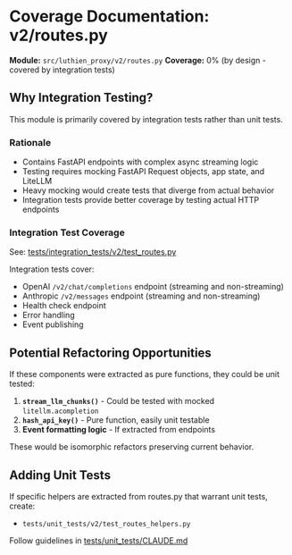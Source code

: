 # Coverage Documentation: v2/routes.py

**Module:** `src/luthien_proxy/v2/routes.py`
**Coverage:** 0% (by design - covered by integration tests)

## Why Integration Testing?

This module is primarily covered by integration tests rather than unit tests.

### Rationale

- Contains FastAPI endpoints with complex async streaming logic
- Testing requires mocking FastAPI Request objects, app state, and LiteLLM
- Heavy mocking would create tests that diverge from actual behavior
- Integration tests provide better coverage by testing actual HTTP endpoints

### Integration Test Coverage

See: [tests/integration_tests/v2/test_routes.py](../../integration_tests/v2/test_routes.py)

Integration tests cover:
- OpenAI `/v2/chat/completions` endpoint (streaming and non-streaming)
- Anthropic `/v2/messages` endpoint (streaming and non-streaming)
- Health check endpoint
- Error handling
- Event publishing

## Potential Refactoring Opportunities

If these components were extracted as pure functions, they could be unit tested:

1. **`stream_llm_chunks()`** - Could be tested with mocked `litellm.acompletion`
2. **`hash_api_key()`** - Pure function, easily unit testable
3. **Event formatting logic** - If extracted from endpoints

These would be isomorphic refactors preserving current behavior.

## Adding Unit Tests

If specific helpers are extracted from routes.py that warrant unit tests, create:
- `tests/unit_tests/v2/test_routes_helpers.py`

Follow guidelines in [tests/unit_tests/CLAUDE.md](../CLAUDE.md)

